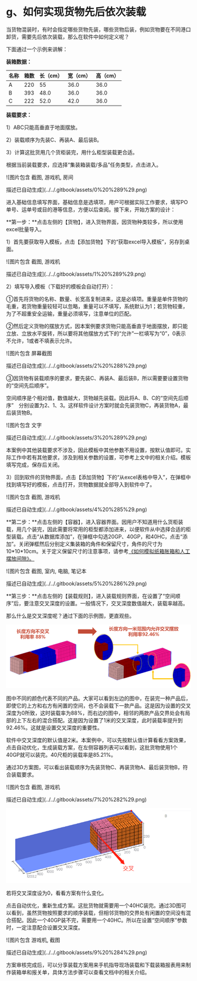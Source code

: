 # g、如何实现货物先后依次装载

当货物混装时，有时会指定哪些货物先装，哪些货物后装，例如货物要在不同港口卸货，需要先后依次装载，那么在软件中如何定义呢？

下面通过一个示例来讲解：

**装箱数据：**

| 名称 | 箱数 | 长（cm） | 宽（cm） | 高（cm） |
| :--- | :--- | :--- | :--- | :--- |
| A | 220 | 55 | 36.0 | 36.0 |
| B | 393 | 48.0 | 36.0 | 36.0 |
| C | 222 | 52.0 | 42.0 | 36.0 |

**装载要求：**

1）ABC只能高垂直于地面摆放。

2）装载顺序为先装C、再装A、最后装B。

3）计算这批货用几个货柜装完，用什么柜型装载更合适。

根据当前装载要求，应选择“集装箱装载/多品”任务类型，点击进入。

![&#x56FE;&#x7247;&#x5305;&#x542B; &#x622A;&#x56FE;, &#x6E38;&#x620F;&#x673A;, &#x623F;&#x95F4;

&#x63CF;&#x8FF0;&#x5DF2;&#x81EA;&#x52A8;&#x751F;&#x6210;](../../.gitbook/assets/0%20%289%29.png)

进入基础信息填写界面，基础信息是选填项，用户可根据实际工作要求，填写PO单号、运单号或目的港等信息，方便以后查阅。接下来，开始方案的设计：

**第一步：**点击左侧的【货物】，进入货物界面，因货物种类较多，所以使用excel批量导入。

1）首先要获取导入模板，点击【添加货物】下的“获取excel导入模板”，另存到桌面。

![&#x56FE;&#x7247;&#x5305;&#x542B; &#x622A;&#x56FE;, &#x6E38;&#x620F;&#x673A;

&#x63CF;&#x8FF0;&#x5DF2;&#x81EA;&#x52A8;&#x751F;&#x6210;](../../.gitbook/assets/1%20%289%29.png)

2）填写导入模板（下载好的模板会自动打开）：

①首先将货物的名称、数量、长宽高复制进来，这是必填项。重量是单件货物的毛重，若货物重量较轻可以忽略，重量可以不填写，系统默认为1；若货物较重，为了不超重安全运输，重量必须填写，注意单位的匹配。

②然后定义货物的摆放方式，因本案例要求货物只能高垂直于地面摆放，即只能立放、立放水平旋转，所以要将其他摆放方式下的“允许”一栏填写为“0”，0表示不允许，1或者不填表示允许。

![&#x56FE;&#x7247;&#x5305;&#x542B; &#x5C4F;&#x5E55;&#x622A;&#x56FE;

&#x63CF;&#x8FF0;&#x5DF2;&#x81EA;&#x52A8;&#x751F;&#x6210;](../../.gitbook/assets/2%20%288%29.png)

③因货物有装载顺序的要求，要先装C、再装A、最后装B，所以需要要设置货物的“空间先后顺序”。

空间顺序是个相对值，数值越大，货物越先装载。因此将A、B、C的“空间先后顺序”　分别设置为2、1、3。这样软件设计方案时就会先装货物C，再装货物A，最后装货物B。

![&#x56FE;&#x7247;&#x5305;&#x542B; &#x6587;&#x5B57;

&#x63CF;&#x8FF0;&#x5DF2;&#x81EA;&#x52A8;&#x751F;&#x6210;](../../.gitbook/assets/3%20%289%29.png)

本案例中其他装载要求不涉及，因此模板中其他参数不用设置，按默认值即可。实际工作中若有其他要求，涉及到相关参数的设置，可参考上文中的相关介绍。模板填写完成，保存后关闭。

3）回到软件的货物界面，点击【添加货物】下的“从excel表格中导入”，在弹框中找到填写好的模板，点击打开，货物数据就全部导入到软件中了。

![&#x56FE;&#x7247;&#x5305;&#x542B; &#x622A;&#x56FE;, &#x6E38;&#x620F;&#x673A;

&#x63CF;&#x8FF0;&#x5DF2;&#x81EA;&#x52A8;&#x751F;&#x6210;](../../.gitbook/assets/4%20%285%29.png)

**第二步：**点击左侧的【容器】，进入容器界面。因用户不知道用什么货柜装载，用几个装完，因此需要将常用的柜型都添加进来，以便软件从中选择合适的柜型装载。点击“从数据库添加”，在弹框中勾选20GP、40GP，和40HC，点击“添加”。关闭弹框然后分别定义集装箱的角件和保留尺寸，角件的尺寸为10\*10\*10cm。关于定义保留尺寸的注意事项，请参考[《如何模拟纸箱胀箱和人工摆放间隙》。]()

![&#x56FE;&#x7247;&#x5305;&#x542B; &#x622A;&#x56FE;, &#x5BA4;&#x5185;, &#x7535;&#x8111;, &#x7B14;&#x8BB0;&#x672C;

&#x63CF;&#x8FF0;&#x5DF2;&#x81EA;&#x52A8;&#x751F;&#x6210;](../../.gitbook/assets/5%20%286%29.png)

**第三步：**点击左侧的【装载规则】，进入装载规则界面，在设置了“空间顺序”后，要注意交叉深度的设置。一般情况下，交叉深度数值越大，装载率越高。

那么什么是交叉深度呢？通过下面的示例图，更直观些。

![](../../.gitbook/assets/6%20%285%29.png)

图中不同的颜色代表不同的产品。大家可以看到左边的图中，在装完一种产品后，即使它的上方和右方有闲置的空间，也不会装载下一款产品。这是因为设置的交叉深度为0所致，这时装载率为88%，而右边的图中，相邻的两款产品交界处会有局部的上下左右的混合搭配。这是因为设置了1米的交叉深度，此时装载率提升到92.46%。这就是设置交叉深度的重要性。

软件中交叉深度的默认值是2米。本案例中，可以先按默认值计算看看方案效果，点击自动优化，生成装载方案，在左侧容器列表可以看到，这批货物使用1个40GP就可以装完。40尺柜的装载率是85.21%。

通过3D方案图，可以看出装载顺序为先装货物C、再装货物A、最后装货物B，符合装载要求。

![&#x56FE;&#x7247;&#x5305;&#x542B; &#x622A;&#x56FE;, &#x6E38;&#x620F;&#x673A;

&#x63CF;&#x8FF0;&#x5DF2;&#x81EA;&#x52A8;&#x751F;&#x6210;](../../.gitbook/assets/7%20%282%29.png)

![](../../.gitbook/assets/8%20%282%29.png)

若将交叉深度设为0，看看方案有什么变化。

点击自动优化，重新生成方案。这批货物就需要用一个40HC装完。通过3D图可以看到，虽然货物按照要求的顺序装载，但相邻货物的交界处有闲置的空间没有混合搭配。因此一个40GP装不完，需要用一个40HC。所以在设置“空间顺序”参数时，一定注意配合设置交叉深度。

![&#x56FE;&#x7247;&#x5305;&#x542B; &#x6E38;&#x620F;&#x673A;, &#x622A;&#x56FE;

&#x63CF;&#x8FF0;&#x5DF2;&#x81EA;&#x52A8;&#x751F;&#x6210;](../../.gitbook/assets/9%20%284%29.png)

方案审核完成后，可以分享装载方案用来手机指导现场装载和下载装箱报表用来制作装箱单和报关单，具体方法步骤可以查看文档中的相关介绍。

